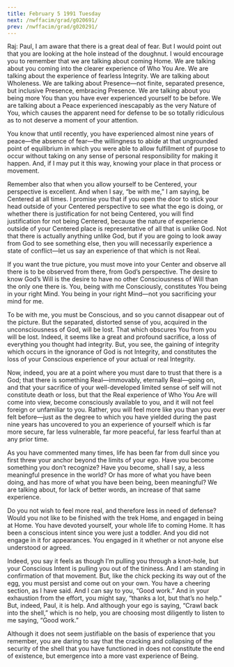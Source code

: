 ```yaml
---
title: February 5 1991 Tuesday
next: /nwffacim/grad/g020691/
prev: /nwffacim/grad/g020291/
---
```


Raj: Paul, I am aware that there is a great deal of fear. But I would
point out that you are looking at the hole instead of the doughnut. I
would encourage you to remember that we are talking about coming Home.
We are talking about you coming into the clearer experience of Who You
Are. We are talking about the experience of fearless Integrity. We are
talking about Wholeness. We are talking about Presence—not finite,
separated presence, but inclusive Presence, embracing Presence. We are
talking about you being more You than you have ever experienced yourself
to be before. We are talking about a Peace experienced inescapably as
the very Nature of You, which causes the apparent need for defense to be
so totally ridiculous as to not deserve a moment of your attention.

You know that until recently, you have experienced almost nine years of
peace—the absence of fear—the willingness to abide at that ungrounded
point of equilibrium in which you were able to allow fulfillment of
purpose to occur without taking on any sense of personal responsibility
for making it happen. And, if I may put it this way, knowing your place
in that process or movement.

Remember also that when you allow yourself to be Centered, your
perspective is excellent. And when I say, “be with me,” I am saying, be
Centered at all times. I promise you that if you open the door to stick
your head outside of your Centered perspective to see what the ego is
doing, or whether there is justification for not being Centered, you
will find justification for not being Centered, because the nature of
experience outside of your Centered place is representative of all that
is unlike God. Not that there is actually anything unlike God, but if
you are going to look away from God to see something else, then you will
necessarily experience a state of conflict—let us say an experience of
that which is not Real.

If you want the true picture, you must move into your Center and observe
all there is to be observed from there, from God’s perspective. The
desire to know God’s Will is the desire to have no other Consciousness
of Will than the only one there is. You, being with me Consciously,
constitutes You being in your right Mind. You being in your right
Mind—not you sacrificing your mind for me.

To be with me, you must be Conscious, and so you cannot disappear out of
the picture. But the separated, distorted sense of you, acquired in the
unconsciousness of God, will be lost. That which obscures You from you
will be lost. Indeed, it seems like a great and profound sacrifice, a
loss of everything you thought had integrity. But, you see, the gaining
of integrity which occurs in the ignorance of God is not Integrity, and
constitutes the loss of your Conscious experience of your actual or real
Integrity.

Now, indeed, you are at a point where you must dare to trust that there
is a God; that there is something Real—immovably, eternally Real—going
on, and that your sacrifice of your well-developed limited sense of self
will not constitute death or loss, but that the Real experience of Who
You Are will come into view, become consciously available to you, and it
will not feel foreign or unfamiliar to you. Rather, you will feel more
like you than you ever felt before—just as the degree to which you have
yielded during the past nine years has uncovered to you an experience of
yourself which is far more secure, far less vulnerable, far more
peaceful, far less fearful than at any prior time.

As you have commented many times, life has been far from dull since you
first threw your anchor beyond the limits of your ego. Have you become
something you don’t recognize? Have you become, shall I say, a less
meaningful presence in the world? Or has more of what you have been
doing, and has more of what you have been being, been meaningful? We are
talking about, for lack of better words, an increase of that same
experience.

Do you not wish to feel more real, and therefore less in need of
defense? Would you not like to be finished with the trek Home, and
engaged in being at Home. You have devoted yourself, your whole life to
coming Home. It has been a conscious intent since you were just a
toddler. And you did not engage in it for appearances. You engaged in it
whether or not anyone else understood or agreed.

Indeed, you say it feels as though I’m pulling you through a knot-hole,
but your Conscious Intent is pulling you out of the tininess. And I am
standing in confirmation of that movement. But, like the chick pecking
its way out of the egg, you must persist and come out on your own. You
have a cheering section, as I have said. And I can say to you, “Good
work.” And in your exhaustion from the effort, you might say, “thanks a
lot, but that’s no help.” But, indeed, Paul, it is help. And although
your ego is saying, “Crawl back into the shell,” which is no help, you
are choosing most diligently to listen to me saying, “Good work.”

Although it does not seem justifiable on the basis of experience that
you remember, you are daring to say that the cracking and collapsing of
the security of the shell that you have functioned in does not
constitute the end of existence, but emergence into a more vast
experience of Being.
